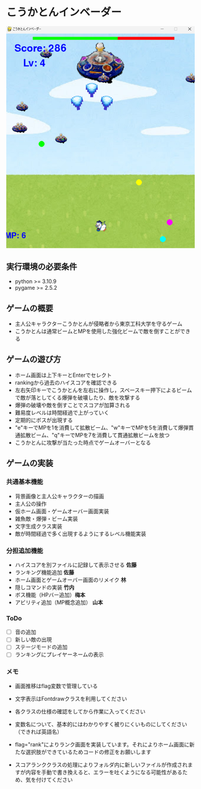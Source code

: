 # こうかとんインベーダー
![title](fig/ScreenShot.png)
## 実行環境の必要条件
* python >= 3.10.9
* pygame >= 2.5.2

## ゲームの概要
* 主人公キャラクターこうかとんが侵略者から東京工科大学を守るゲーム
* こうかとんは通常ビームとMPを使用した強化ビームで敵を倒すことができる

## ゲームの遊び方
* ホーム画面は上下キーとEnterでセレクト
* rankingから過去のハイスコアを確認できる
* 左右矢印キーでこうかとんを左右に操作し，スペースキー押下によるビームで敵が落としてくる爆弾を破壊したり、敵を攻撃する
* 爆弾の破壊や敵を倒すことでスコアが加算される
* 難易度レベルは時間経過で上がっていく
* 定期的にボスが出現する
* "e"キーでMPを1を消費して拡散ビーム、"w"キーでMPを5を消費して爆弾貫通拡散ビーム、"q"キーでMPを7を消費して貫通拡散ビームを放つ
* こうかとんに攻撃が当たった時点でゲームオーバーとなる

## ゲームの実装
### 共通基本機能
* 背景画像と主人公キャラクターの描画
* 主人公の操作
* 仮ホーム画面・ゲームオーバー画面実装
* 雑魚敵・爆弾・ビーム実装
* 文字生成クラス実装
* 敵が時間経過で多く出現するようにするレベル機能実装

### 分担追加機能
* ハイスコアを別ファイルに記録して表示させる **佐藤**
* ランキング機能追加 **佐藤**
* ホーム画面とゲームオーバー画面のリメイク **林**
* 隠しコマンドの実装 **竹内** 
* ボス機能（HPバー追加）**梅本**
* アビリティ追加（MP概念追加） **山本**

### ToDo
- [ ] 音の追加
- [ ] 新しい敵の出現
- [ ] ステージモードの追加
- [ ] ランキングにプレイヤーネームの表示

### メモ
* 画面推移はflag変数で管理している
* 文字表示はFontdrawクラスを利用してください
* 各クラスの仕様の確認をしてから作業に入ってください
* 変数名について、基本的にはわかりやすく被りにくいものにしてください（できれば英語名）

* flag="rank"によりランク画面を実装しています。それによりホーム画面に新たな選択肢ができているためコードの修正をお願いします
* スコアランククラスの処理によりフォルダ内に新しいファイルが作成されますが内容を手動で書き換えると、エラーを吐くようになる可能性があるため、気を付けてください
